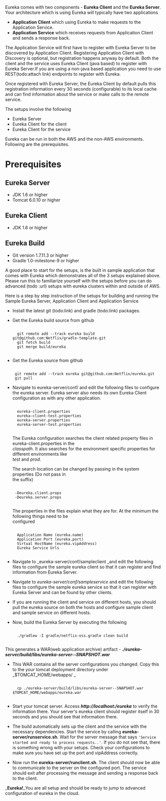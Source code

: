 Eureka comes with two components - **Eureka Client** and the **Eureka Server**. Your architecture which is using Eureka will typically have two applications

* **Application Client** which using Eureka to make requests to the Application Service.
* **Application Service** which receives requests from Application Client and sends a response back.

The Application Service will first have to register with Eureka Server to be discovered by Application Client. Registering Application Client with Discovery is optional, but registration happens anyway by default. Both the client and the service uses Eureka Client (java based) to register with Eureka Server.If you are using a non-java based application you need to use REST(todo:attach link) endpoints to register with Eureka.

Once registered with Eureka Server, the Eureka Client by default pulls this registration information every 30 seconds (configurable) to its local cache and can find information about the service or make calls to the remote service.

The setups involve the following

* Eureka Server
* Eureka Client for the client
* Eureka Client for the service

Eureka can be run in both the AWS and the non-AWS environments. Following are the prerequisites.

# Prerequisites

## Eureka Server

* JDK 1.6 or higher 
* Tomcat 6.0.10 or higher

## Eureka Client

* JDK 1.6 or higher

## Eureka Build

* Git version 1.7.11.3 or higher
* Gradle 1.0-milestone-9 or higher

A good place to start for the setups, is the built in sample application that comes with Eureka which demonstrates all of the 3 setups explained above. Please run this to familiarize yourself with the setups before you can do advanced (todo :url) setups with eureka clusters within and outside of AWS.

Here is a step by step instruction of the setups for building and running the Sample Eureka Server, Application Client and Application Service

* Install the latest git (todo:link) and gradle (todo:link) packages.
* Get the Eureka build source from github

   <pre><code> 
    git remote add --track eureka build git@github.com:Netflix/gradle-template.git  
    git fetch build  
    git merge build/eureka
   </pre></code>

*  Get the Eureka source from github
   <pre><code> 
    git remote add --track eureka git@github.com:Netflix/eureka.git
    git pull
   </pre></code> 

* Navigate to eureka-server/conf/ and edit the following files to configure the eureka server. Eureka server also needs its own Eureka Client configuration as with any other application.
    <pre><code> 
    eureka-client.properties
    eureka-client-test.properties
    eureka-server.properties 
    eureka-server-test.properties
    </pre></code> 
  
  The Eureka configuration searches the client related property files in eureka-client.properties in the    
   _classpath_. It also searches for the environment specific properties for different environments like   
  _test_ and _prod_. 

   The search location can be changed by passing in the system properties (Do not pass in      
   the suffix)

   <pre><code> 
   -Deureka.client.props
   -Deureka.server.props
   </pre></code> 

   The properties in the files explain what they are for. At the minimum the following things need to be     
   configured
    <pre><code> 
    Application Name (eureka.name)
    Application Port (eureka.port)
    Virtual HostName (eureka.vipAddress)
    Eureka Service Urls
   </pre></code> 

* Navigate to _eureka-server/conf/sampleclient _and edit the following files to configure the sample eureka client so that it can register and find information from Eureka Server.
     
* Navigate to _eureka-server/conf/sampleservice_ and edit the following files to configure the sample eureka service so that it can register with Eureka Server and can be found by other clients.
    
* If you are running the client and service on different hosts, you should pull the eureka source on both the hosts and configure sample client and sample service on different hosts.

* Now, build the Eureka Server by executing the following

    <pre><code> 
    ./gradlew -I gradle/netflix-oss.gradle clean build
    </pre></code> 

This generates a WAR(web application archive) artifact - _**./eureka-server/build/libs/eureka-server-<version>-SNAPSHOT.war**_

* This WAR contains all the server configurations you changed. Copy this to the your tomcat deployment directory under _$TOMCAT_HOME/webapps/ _

    <pre><code>
    cp ./eureka-server/build/libs/eureka-server-<version>-SNAPSHOT.war $TOMCAT_HOME/webapps/eureka.war
    </pre></code> 

* Start your tomcat server. Access _**http://localhost:<port>/eureka**_ to verify the information there. Your server's eureka client should register itself in 30 seconds and you should see that information there.

* The build automatically sets up the client and the service with the necessary dependencies. Start the service by calling **eureka-server/runservice.sh**. Wait for the server message that says ``'Service started and ready to process requests..'``. If you do not see that, there is something wrong with your setups. Check your configurations to make sure you have set up the port and vipAddress correctly.

* Now run the **eureka-server/runclient.sh**. The client should now be able to communicate to the server on the configured port. The service should exit after processing the message and sending a response back to the client.

_**Eureka!**_You are all setup and should be ready to jump to advanced configuration of eureka in the cloud.
